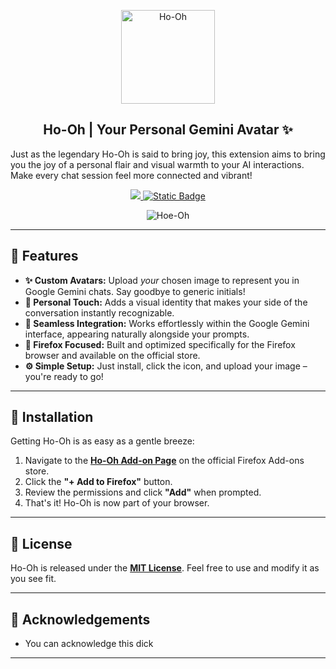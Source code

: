 
<p align="center">
  <img src="https://i.imgur.com/dF9OlAZ.png)" alt="Ho-Oh"  width="150" height="150">
</p>

<h2 align="center">
Ho-Oh | Your Personal Gemini Avatar ✨
</h2>

Just as the legendary Ho-Oh is said to bring joy, this extension aims to bring you the joy of a personal flair and visual warmth to your AI interactions. Make every chat session feel more connected and vibrant!

<p align="center">
  <a href="https://discord.gg/5qRFWngFzb">
    <img src="https://dcbadge.limes.pink/api/server/https://discord.gg/5qRFWngFzb" />
  </a>

  <a href="https://firefox.gg/legit">
    <img alt="Static Badge" src="https://img.shields.io/badge/Firefox-Get_Extension-Gray?style=for-the-badge&logo=firefoxbrowser&logoColor=hsla(0%2C0%25%2C100%25%2C1)&labelColor=hsla(32%2C74%25%2C50%25%2C1)&color=hsla(241%2C11%25%2C17%25%2C1)">
  </a>
</p>

<p align="center">
  <img alt="Hoe-Oh" src="https://github.com/Computerfile/FileZilla/blob/main/watch%20that%20hoe%20go.gif?raw=true" />
</p>

---

## 🌟 Features

* **✨ Custom Avatars:** Upload *your* chosen image to represent you in Google Gemini chats. Say goodbye to generic initials!
* **🎨 Personal Touch:** Adds a visual identity that makes your side of the conversation instantly recognizable.
* **🚀 Seamless Integration:** Works effortlessly within the Google Gemini interface, appearing naturally alongside your prompts.
* **🦊 Firefox Focused:** Built and optimized specifically for the Firefox browser and available on the official store.
* **⚙️ Simple Setup:** Just install, click the icon, and upload your image – you're ready to go!

---

## 🦊 Installation

Getting Ho-Oh is as easy as a gentle breeze:

1.  Navigate to the **[Ho-Oh Add-on Page](https://addons.mozilla.org/addon/ho-oh/)** on the official Firefox Add-ons store.
2.  Click the **"+ Add to Firefox"** button.
3.  Review the permissions and click **"Add"** when prompted.
4.  That's it! Ho-Oh is now part of your browser.

---

## 📄 License

Ho-Oh is released under the **[MIT License](LICENSE)**. Feel free to use and modify it as you see fit.

---

## 🙏 Acknowledgements

* You can acknowledge this dick

---
